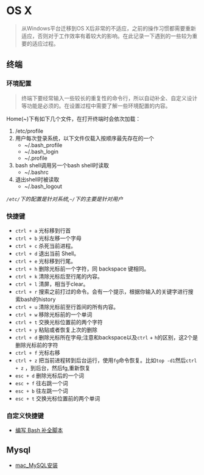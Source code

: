 # OS X
> 从Windows平台迁移到OS X后非常的不适应，之前的操作习惯都需要重新适应，否则对于工作效率有着较大的影响。在此记录一下遇到的一些较为重要的适应过程。

## 终端
### 环境配置
> 终端下要经常输入一些较长的重复性的命令行，所以自动补全、自定义设计等功能是必须的。在设置过程中需要了解一些环境配置的内容。

Home(~)下有如下几个文件，在打开终端时会依次加载：

1. /etc/profile
2. 用户每次登录系统，以下文件仅载入按顺序最先存在的一个
    - ~/.bash_profile
    - ~/.bash_login
    - ~/.profile
3. bash shell调用另一个bash shell时读取
    - ~/.bashrc
4. 退出shell时被读取
    - ~/.bash_logout

*`/etc/`下的配置是针对系统,`~/`下的主要是针对用户*

### 快捷键

- `ctrl + a` 光标移到行首
- `ctrl + b` 光标左移一个字母
- `ctrl + c` 杀死当前进程。
- `ctrl + d` 退出当前 Shell。
- `ctrl + e` 光标移到行尾。
- `ctrl + h` 删除光标前一个字符，同 backspace 键相同。
- `ctrl + k` 清除光标后至行尾的内容。
- `ctrl + l` 清屏，相当于clear。
- `ctrl + r` 搜索之前打过的命令。会有一个提示，根据你输入的关键字进行搜索bash的history
- `ctrl + u` 清除光标前至行首间的所有内容。
- `ctrl + w` 移除光标前的一个单词
- `ctrl + t` 交换光标位置前的两个字符
- `ctrl + y` 粘贴或者恢复上次的删除
- `ctrl + d` 删除光标所在字母;注意和backspace以及`ctrl` + `h`的区别，这2个是删除光标前的字符
- `ctrl + f` 光标右移
- `ctrl + z` 把当前进程转到后台运行，使用`fg`命令恢复。比如`top -d1`然后`ctrl + z` ，到后台，然后fg,重新恢复
- `esc + d` 删除光标后的一个词
- `esc + f` 往右跳一个词
- `esc + b` 往左跳一个词
- `esc + t` 交换光标位置前的两个单词

### 自定义快捷键

- [编写 Bash 补全脚本](http://kodango.com/bash-competion-programming)

## Mysql

- [mac_MySQL安装](http://www.2cto.com/database/201409/332022.html)